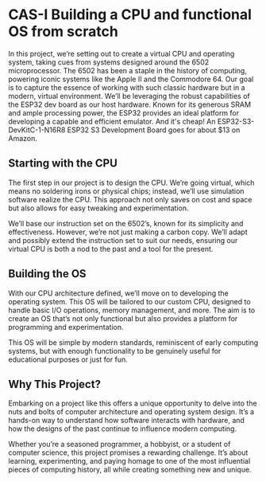 
# CAS-I Building a CPU and functional OS from scratch

In this project, we’re setting out to create a virtual CPU and operating system, taking cues from systems designed around the 6502 microprocessor. The 6502 has been a staple in the history of computing, powering iconic systems like the Apple II and the Commodore 64. Our goal is to capture the essence of working with such classic hardware but in a modern, virtual environment.  We’ll be leveraging the robust capabilities of the ESP32 dev board as our host hardware. Known for its generous SRAM and ample processing power, the ESP32 provides an ideal platform for developing a capable and efficient emulator.  And it's cheap!  An ESP32-S3-DevKitC-1-N16R8 ESP32 S3 Development Board goes for about $13 on Amazon.

## Starting with the CPU

The first step in our project is to design the CPU. We’re going virtual, which means no soldering irons or physical chips; instead, we’ll use simulation software realize the CPU.  This approach not only saves on cost and space but also allows for easy tweaking and experimentation.

We’ll base our instruction set on the 6502’s, known for its simplicity and effectiveness. However, we’re not just making a carbon copy. We’ll adapt and possibly extend the instruction set to suit our needs, ensuring our virtual CPU is both a nod to the past and a tool for the present.

## Building the OS

With our CPU architecture defined, we’ll move on to developing the operating system. This OS will be tailored to our custom CPU, designed to handle basic I/O operations, memory management, and more. The aim is to create an OS that’s not only functional but also provides a platform for programming and experimentation.

This OS will be simple by modern standards, reminiscent of early computing systems, but with enough functionality to be genuinely useful for educational purposes or just for fun.

## Why This Project?

Embarking on a project like this offers a unique opportunity to delve into the nuts and bolts of computer architecture and operating system design. It’s a hands-on way to understand how software interacts with hardware, and how the designs of the past continue to influence modern computing.

Whether you’re a seasoned programmer, a hobbyist, or a student of computer science, this project promises a rewarding challenge. It’s about learning, experimenting, and paying homage to one of the most influential pieces of computing history, all while creating something new and unique.



